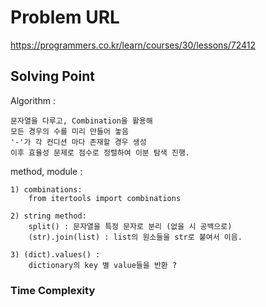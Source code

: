 # Problem URL

https://programmers.co.kr/learn/courses/30/lessons/72412

## Solving Point

Algorithm :

    문자열을 다루고, Combination을 활용해
    모든 경우의 수를 미리 만들어 놓음
    '-'가 각 컨디션 마다 존재할 경우 생성
    이후 효율성 문제로 점수로 정렬하여 이분 탐색 진행.

method, module :

    1) combinations:
        from itertools import combinations

    2) string method:
        split() : 문자열을 특정 문자로 분리 (없을 시 공백으로)
        (str).join(list) : list의 원소들을 str로 붙여서 이음.

    3) (dict).values() :
        dictionary의 key 별 value들을 반환 ?

### Time Complexity
